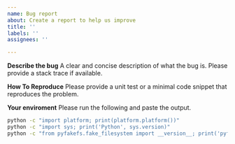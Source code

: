```yaml
---
name: Bug report
about: Create a report to help us improve
title: ''
labels: ''
assignees: ''

---
```


**Describe the bug**
A clear and concise description of what the bug is.
Please provide a stack trace if available.

**How To Reproduce**
Please provide a unit test or a minimal code snippet that reproduces the 
problem.

**Your enviroment**
Please run the following and paste the output.
```bash
python -c "import platform; print(platform.platform())"
python -c "import sys; print('Python', sys.version)"
python -c "from pyfakefs.fake_filesystem import __version__; print('pyfakefs', __version__)"
```
